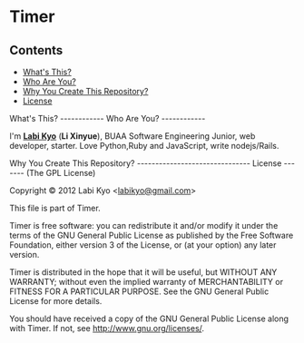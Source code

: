 Timer
=====

Contents
--------

- [What's This?](#what-is-this)
- [Who Are You?](#who-are-you)
- [Why You Create This Repository?](#why-you-create-this-repository)
- [License](#license)


<a name="what-is-this">
What's This?
------------

<a name="who-are-you">
Who Are You?
------------

I'm [**Labi Kyo**](mailto:labikyo@gmail.com) (**Li Xinyue**), BUAA Software Engineering Junior, web developer, starter. Love Python,Ruby and JavaScript, write nodejs/Rails.

<a name="why-you-create-this-repository">
Why You Create This Repository?
-------------------------------

<a name="license">
License
-------
(The GPL License)

Copyright © 2012 Labi Kyo <<labikyo@gmail.com>>

This file is part of Timer.

Timer is free software: you can redistribute it and/or modify
it under the terms of the GNU General Public License as published by
the Free Software Foundation, either version 3 of the License, or
(at your option) any later version.

Timer is distributed in the hope that it will be useful,
but WITHOUT ANY WARRANTY; without even the implied warranty of
MERCHANTABILITY or FITNESS FOR A PARTICULAR PURPOSE.  See the
GNU General Public License for more details.

You should have received a copy of the GNU General Public License
along with Timer.  If not, see <http://www.gnu.org/licenses/>.
